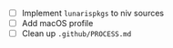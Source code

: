 - [ ] Implement `lunarispkgs` to niv sources
- [ ] Add macOS profile
- [ ] Clean up `.github/PROCESS.md`
